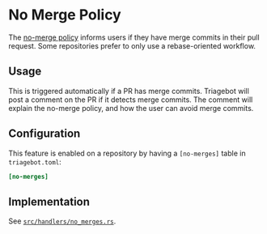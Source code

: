 # No Merge Policy

The [no-merge policy] informs users if they have merge commits in their pull request.
Some repositories prefer to only use a rebase-oriented workflow.

[no-merge policy]: https://rustc-dev-guide.rust-lang.org/git.html#keeping-things-up-to-date

## Usage

This is triggered automatically if a PR has merge commits.
Triagebot will post a comment on the PR if it detects merge commits.
The comment will explain the no-merge policy, and how the user can avoid merge commits.

## Configuration

This feature is enabled on a repository by having a `[no-merges]` table in `triagebot.toml`:

```toml
[no-merges]
```

## Implementation

See [`src/handlers/no_merges.rs`](https://github.com/rust-lang/triagebot/blob/HEAD/src/handlers/no_merges.rs).
